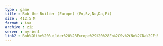 ```yaml
---
type : game
title : Bob the Builder (Europe) (En,Sv,No,Da,Fi)
size : 412.5 M
format : iso
archive : zip
server : myrient
link2 : Bob%20the%20Builder%20%28Europe%29%20%28En%2CSv%2CNo%2CDa%2CFi%29
---
```

